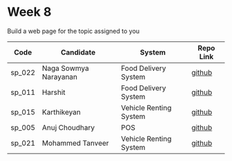 # Week 8

Build a web page for the topic assigned to you

| Code   | Candidate             | System               | Repo Link                                              |
| ------ | --------------------- | -------------------- | ------------------------------------------------------ |
| sp_022 | Naga Sowmya Narayanan | Food Delivery System | [github](https://github.com/Naga12031998/masai-week-8) |
| sp_011 | Harshit | Food Delivery System | [github](https://github.com/harshit860/masai-week-8) |
| sp_015 | Karthikeyan | Vehicle Renting System | [github](https://github.com/karthikeyanranasthala/masai-week-8) |
| sp_005 | Anuj Choudhary | POS | [github](https://github.com/choudharyanuj/masai-week-8/tree/master/week_8/pos) |
| sp_021 | Mohammed Tanveer | Vehicle Renting System | [github](https://github.com/tanveer86/masai-week-8) |

